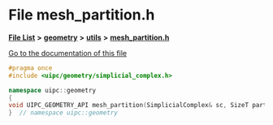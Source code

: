 

# File mesh\_partition.h

[**File List**](files.md) **>** [**geometry**](dir_04894967a28d068f10a69f6e8a07a2cb.md) **>** [**utils**](dir_739799d2da88efedfd4a7c44220c72e4.md) **>** [**mesh\_partition.h**](mesh__partition_8h.md)

[Go to the documentation of this file](mesh__partition_8h.md)


```C++
#pragma once
#include <uipc/geometry/simplicial_complex.h>

namespace uipc::geometry
{
void UIPC_GEOMETRY_API mesh_partition(SimplicialComplex& sc, SizeT part_max_size);
}  // namespace uipc::geometry
```


